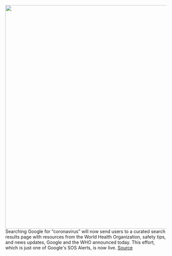<img src='https://cdn.vox-cdn.com/thumbor/h3NGAdDxo0GUa6_DvO_UDWVk4M0=/0x0:2040x1360/1200x800/filters:focal(857x517:1183x843)/cdn.vox-cdn.com/uploads/chorus_image/image/66223904/acastro_180508_1777_google_IO_0002.0.jpg' width='700px' /><br/>
Searching Google for “coronavirus” will now send users to a curated search results page with resources from the World Health Organization, safety tips, and news updates, Google and the WHO announced today. This effort, which is just one of Google's SOS Alerts, is now live.
<a href='https://www.theverge.com/2020/1/30/21116008/google-coronavirus-outbreak-resources-sos-alert-world-health-organization'> Source <a/>